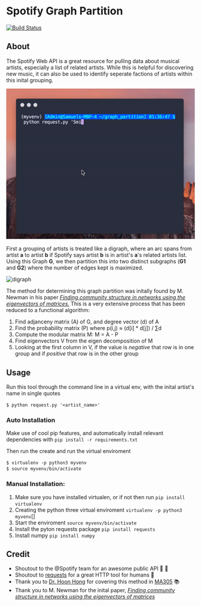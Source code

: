 # Spotify Graph Partition


[![Build Status](https://travis-ci.com/shmam/Spotify-Graph-Partition.svg?branch=master)](https://travis-ci.com/shmam/Spotify-Graph-Partition)



## About

The Spotify Web API is a great resource for pulling data about musical artists, especially a list of related artists. While this is helpful for discovering new music, it can also be used to identify seperate factions of artists within this inital grouping. 

![GitHub Logo](/img/demo.gif)

First a grouping of artists is treated like a digraph, where an arc spans from artist **a** to artist **b** if Spotify says artist **b** is in artist's **a**'s related artists list. Using this Graph **G**, we then partition this into two distinct subgraphs (**G1** and **G2**) where the number of edges kept is maximized. 

![digraph](https://qph.fs.quoracdn.net/main-qimg-0563516a0d43b1653e59ce5c838d9b46)

The method for determining this graph partition was initally found by M. Newman in his paper *[Finding community structure in networks using the eigenvectors of matrices.](https://arxiv.org/pdf/physics/0605087v3.pdf)* This is a very extensive process that has been reduced to a functional algorithm: 
1. Find adjanceny matrix (A) of G, and degree vector (d) of A
2. Find the probability matrix (P) where p(i,j) ≈ (d[i] * d[j]) / ∑d
3. Compute the modular matrix M: M = A - P
4. Find eigenvectors V from the eigen decomposition of M
5. Looking at the first column in V, if the value is *negative* that row is in one group and if *positive* that row is in the other group

## Usage

Run this tool through the command line in a virtual env, with the inital artist's name in single quotes 
```shell
$ python request.py '<artist_name>'
```

### Auto Installation

Make use of cool pip features, and automatically install relevant dependencies with `pip install -r requirements.txt`

Then run the create and run the virtual enviroment
```shell
$ virtualenv -p python3 myvenv
$ source myvenv/bin/activate
```

### Manual Installation:

1. Make sure you have installed virtualen, or if not then run `pip install virtualenv`
2. Creating the python three virtual enviroment
 `virtualenv -p python3 myvenv`[]
3. Start the enviroment `source myvenv/bin/activate`
4. Install the pyton requests package `pip install requests`
5. Install numpy `pip install numpy`

## Credit 
- Shoutout to the @Spotify team for an awesome public API :musical_note: :cake:
- Shoutout to [requests](https://github.com/requests) for a great HTTP tool for humans :tada:
- Thank you to [Dr. Hoon Hong](http://www4.ncsu.edu/~hong/) for covering this method in [MA305](http://www4.ncsu.edu/~hong/MA305/syllabus.html) :books:
- Thank you to M. Newman for the inital paper, *[Finding community structure in networks using the eigenvectors of matrices](https://arxiv.org/pdf/physics/0605087v3.pdf)*

